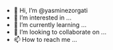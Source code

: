 - 👋 Hi, I’m @yasminezorgati
- 👀 I’m interested in ...
- 🌱 I’m currently learning ...
- 💞️ I’m looking to collaborate on ...
- 📫 How to reach me ...

<!---
yasminezorgati/yasminezorgati is a ✨ special ✨ repository because its `README.md` (this file) appears on your GitHub profile.
You can click the Preview link to take a look at your changes.
--->
